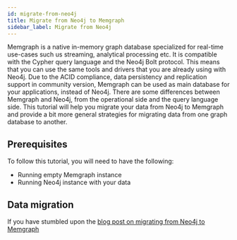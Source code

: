 ```yaml
---
id: migrate-from-neo4j
title: Migrate from Neo4j to Memgraph
sidebar_label: Migrate from Neo4j
---
```


Memgraph is a native in-memory graph database specialized for real-time use-cases such us streaming, analytical processing etc. It is compatible with the Cypher query language and the Neo4j Bolt protocol. This means that you can use the same tools and drivers that you are already using with Neo4j. Due to the ACID compliance, data persistency and replication support in community version, Memgraph can be used as main database for your applications, instead of Neo4j. There are some differences between Memgraph and Neo4j, from the operational side and the query language side. This tutorial will help you migrate your data from Neo4j to Memgraph and provide a bit more general strategies for migrating data from one graph database to another.


## Prerequisites

To follow this tutorial, you will need to have the following:

- Running empty Memgraph instance 
- Running Neo4j instance with your data


## Data migration 

If you have stumbled upon the [blog post on migrating from Neo4j to Memgraph](https://memgraph.com/blog/how-to-migrate-from-neo4j-to-memgraph)